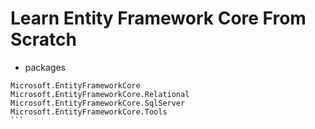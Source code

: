 # Learn Entity Framework Core From Scratch

- packages
````
Microsoft.EntityFrameworkCore
Microsoft.EntityFrameworkCore.Relational
Microsoft.EntityFrameworkCore.SqlServer
Microsoft.EntityFrameworkCore.Tools
```